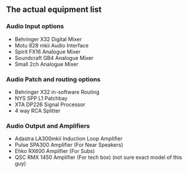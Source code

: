 ## The actual equipment list

### Audio Input options
- Behringer X32 Digital Mixer
- Motu 828 mkii Audio Interface
- Spirit FX16 Analogue Mixer
- Soundcraft GB4 Analogue Mixer
- Small 2ch Analogue Mixer

### Audio Patch and routing options
- Behringer X32 in-software Routing
- NYS SPP L1 Patchbay
- XTA DP226 Signal Processor
- 4 way RCA Splitter

### Audio Output and Amplifiers
- Adastra LA300mkii Induction Loop Amplifier
- Pulse SPA300 Amplifier (For Near Speakers)
- Ehko RX600 Amplifier (For Subs)
- QSC RMX 1450 Amplifier (For tech box) (not sure exact model of this guy)
